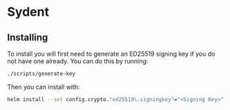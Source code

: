 # Sydent

## Installing

To install you will first need to generate an ED25519 signing key if you do not have one already.
You can do this by running:

```bash
./scripts/generate-key
```

Then you can install with:

```bash
helm install --set config.crypto."ed25519\.signingkey"="<Signing Key>" .
```
